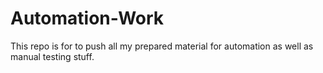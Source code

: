 # Automation-Work
This repo is for to push all my prepared material for automation as well as manual testing stuff.
